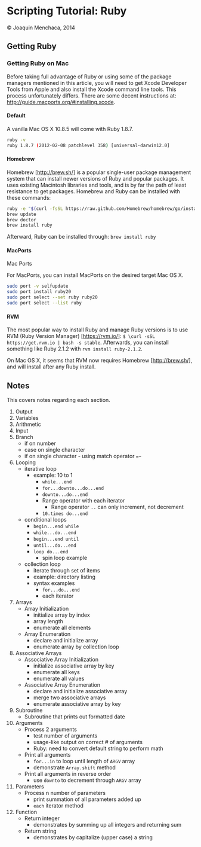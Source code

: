 # Scripting Tutorial: Ruby

© Joaquin Menchaca, 2014

## Getting Ruby

### Getting Ruby on Mac

Before taking full advantage of Ruby or using some of the package managers mentioned in this article, you will need to get Xcode Developer Tools from Apple and also install the Xcode command line tools.  This process unfortunately differs.  There are some decent instructions at: http://guide.macports.org/#installing.xcode.


#### Default

A vanilla Mac OS X 10.8.5 will come with Ruby 1.8.7.

```bash
ruby -v
ruby 1.8.7 (2012-02-08 patchlevel 358) [universal-darwin12.0]
```

#### Homebrew

Homebrew [http://brew.sh/] is a popular single-user package management system that can install newer versions of Ruby and popular packages.  It uses existing Macintosh libraries and tools, and is by far the path of least resistance to get packages.  Homebrew and Ruby can be installed with these commands:

```bash
ruby -e "$(curl -fsSL https://raw.github.com/Homebrew/homebrew/go/install)"
brew update
brew doctor
brew install ruby
```

Afterward, Ruby can be installed through: ```brew install ruby```

#### MacPorts

Mac Ports

For MacPorts, you can install MacPorts on the desired target Mac OS X.

```bash
sudo port -v selfupdate
sudo port install ruby20
sudo port select --set ruby ruby20
sudo port select --list ruby

```

#### RVM

The most popular way to install Ruby and manage Ruby versions is to use RVM (Ruby Version Manager) [https://rvm.io/]: ```$ \curl -sSL https://get.rvm.io | bash -s stable```.  Afterwards, you can install something like Ruby 2.1.2 with ```rvm install ruby-2.1.2```.  

On Mac OS X, it seems that RVM now requires Homebrew [http://brew.sh/], and will install after any Ruby install.







## Notes 

This covers notes regarding each section.

1. Output
2. Variables
3. Arithmetic
4. Input
5. Branch
   * if on number
   * case on single character
   * if on single character - using match operator ```=~```  
6. Looping
   * iterative loop 
      * example: 10 to 1
        * ```while...end```
        * ```for...downto...do...end```
        * ```downto...do...end```
        * Range operator with each iterator
          * Range operator ```..``` can only increment, not decrement
        * ```10.times do...end```
   * conditional loops
      * ```begin...end while```
      * ```while...do...end```
      * ```begin...end until```
      * ```until...do...end```
      * ```loop do...end```
        * spin loop example  
   * collection loop
      * iterate through set of items 
      * example: directory listing
      * syntax examples
        * ```for...do...end```
        * each iterator
7. Arrays
   * Array Initialization
      * initialize array by index
      * array length
      * enumerate all elements
   * Array Enumeration 
      * declare and initialize array
      * enumerate array by collection loop
8. Associative Arrays
   * Associative Array Initialization
      * initialize associative array by key
      * enumerate all keys
      * enumerate all values
   * Associative Array Enumeration
      * declare and initialize associative array
      * merge two associative arrays
      * enumerate associative array by key
9. Subroutine
   * Subroutine that prints out formatted date
10. Arguments
    * Process 2 arguments
      * test number of arguments
      * usage-like output on correct # of arguments
      * Ruby: need to convert default string to perform math
    * Print all arguments
      * ```for...in``` to loop until length of ```ARGV``` array
      * demonstrate ```Array.shift``` method
    * Print all arguments in reverse order
      * use ```downto``` to decrement through ```ARGV``` array
11. Parameters
	* Process n number of parameters
	  * print summation of all parameters added up
	  * ```each``` iterator method
12. Function
    * Return integer
      * demonstrates by summing up all integers and returning sum
    * Return string
      * demonstrates by capitalize (upper case) a string
